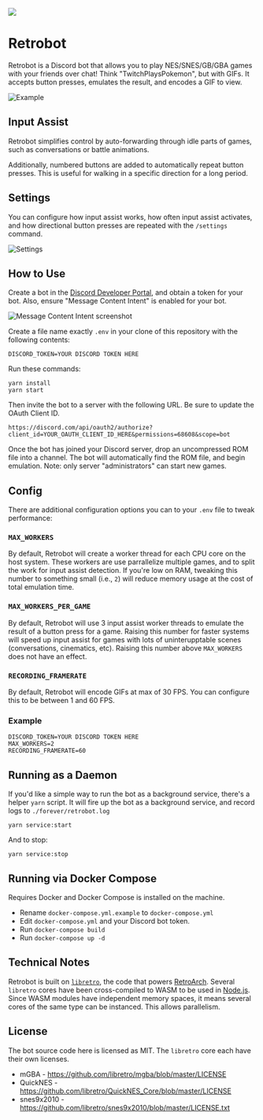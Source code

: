 [![](https://dcbadge.vercel.app/api/server/dbcnjr9tp9)](https://discord.gg/dbcnjr9tp9)

# Retrobot

Retrobot is a Discord bot that allows you to play NES/SNES/GB/GBA games with your friends over chat! Think "TwitchPlaysPokemon", but with GIFs. It accepts button presses, emulates the result, and encodes a GIF to view.

![Example](example.webp)

## Input Assist
Retrobot simplifies control by auto-forwarding through idle parts of games, such as conversations or battle animations. 

Additionally, numbered buttons are added to automatically repeat button presses. This is useful for walking in a specific direction for a long period.

## Settings
You can configure how input assist works, how often input assist activates, and how directional button presses are repeated with the `/settings` command.

![Settings](settings.png)

## How to Use
Create a bot in the [Discord Developer Portal](https://discord.com/developers/applications), and obtain a token for your bot. Also, ensure "Message Content Intent" is enabled for your bot.

![Message Content Intent screenshot](permissions.png)

Create a file name exactly `.env` in your clone of this repository with the following contents:
```
DISCORD_TOKEN=YOUR DISCORD TOKEN HERE
```

Run these commands:
```
yarn install
yarn start
```

Then invite the bot to a server with the following URL. Be sure to update the OAuth Client ID.
```
https://discord.com/api/oauth2/authorize?client_id=YOUR_OAUTH_CLIENT_ID_HERE&permissions=68608&scope=bot
```

Once the bot has joined your Discord server, drop an uncompressed ROM file into a channel. The bot will automatically find the ROM file, and begin emulation. Note: only server "administrators" can start new games.

## Config

There are additional configuration options you can to your `.env` file to tweak performance:

### `MAX_WORKERS`
By default, Retrobot will create a worker thread for each CPU core on the host system. These workers are use parrallelize multiple games, and to split the work for input assist detection. If you're low on RAM, tweaking this number to something small (i.e., `2`) will reduce memory usage at the cost of total emulation time.

### `MAX_WORKERS_PER_GAME`
By default, Retrobot will use 3 input assist worker threads to emulate the result of a button press for a game. Raising this number for faster systems will speed up input assist for games with lots of uninterupptable scenes (conversations, cinematics, etc). Raising this number above `MAX_WORKERS` does not have an effect.

### `RECORDING_FRAMERATE`
By default, Retrobot will encode GIFs at max of 30 FPS. You can configure this to be between 1 and 60 FPS.

### Example
```
DISCORD_TOKEN=YOUR DISCORD TOKEN HERE
MAX_WORKERS=2
RECORDING_FRAMERATE=60
```

## Running as a Daemon
If you'd like a simple way to run the bot as a background service, there's a helper `yarn` script. It will fire up the bot as a background service, and record logs to `./forever/retrobot.log`
```
yarn service:start
```
And to stop:
```
yarn service:stop
```

## Running via Docker Compose

Requires Docker and Docker Compose is installed on the machine.

- Rename `docker-compose.yml.example` to `docker-compose.yml`
- Edit `docker-compose.yml` and your Discord bot token.
- Run `docker-compose build`
- Run `docker-compose up -d`

## Technical Notes
Retrobot is built on [`libretro`](https://github.com/libretro/libretro-common), the code that powers [RetroArch](https://www.retroarch.com/). Several `libretro` cores have been cross-compiled to WASM to be used in [Node.js](https://www.retroarch.com/). Since WASM modules have independent memory spaces, it means several cores of the same type can be instanced. This allows parallelism.

## License
The bot source code here is licensed as MIT. The `libretro` core each have their own licenses.
* mGBA - https://github.com/libretro/mgba/blob/master/LICENSE
* QuickNES - https://github.com/libretro/QuickNES_Core/blob/master/LICENSE
* snes9x2010 - https://github.com/libretro/snes9x2010/blob/master/LICENSE.txt
